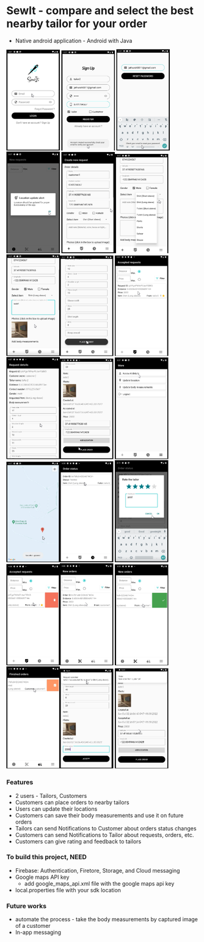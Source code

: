 # SewIt - compare and select the best nearby tailor for your order
* Native android application - Android with Java

<!-- Images -->
<img src="app_ss/Login.png" width="140" > <img src="app_ss/register.png" width="140" > <img src="app_ss/ForgotPass.png" width="140" ><img src="app_ss/LocAlert.png" width="140" >
<img src="app_ss/CustomerCreateReqTop.png" width="140" ><img src="app_ss/CustomerSpinner.png" width="140" ><img src="app_ss/CustomerCreateReqMiddle.png" width="140" ><img src="app_ss/CustomerCreateReqBottom.png" width="140" >
<img src="app_ss/CustomerAcceptedReq.png" width="140" ><img src="app_ss/CustomerAcceptedReqDetTop.png" width="140" ><img src="app_ss/CustomerAcceptedReqDetBottom2.png" width="140" >
<img src="app_ss/CustomerMore.png" width="140" ><img src="app_ss/CustLocUpdate.png" width="140" ><img src="app_ss/CustomerOrderStatusFini.png" width="140" >
<img src="app_ss/CustomerRating.png" width="140" ><img src="app_ss/CustomerswipeDelete.png" width="140" ><img src="app_ss/TailorNewOrder.png" width="140" >
<img src="app_ss/TailorNewOrderSwipe.png" width="140" ><img src="app_ss/TailorFinishedOrdersSwipe.png" width="140" ><img src="app_ss/ReqNotifi.png" width="140" >
<img src="app_ss/OrderNotifi.png" width="140" >

### Features
* 2 users - Tailors, Customers
* Customers can place orders to nearby tailors
* Users can update their locations
* Customers can save their body measurements and use it on future orders
* Tailors can send Notifications to Customer about orders status changes
* Customers can send Notifications to Tailor about requests, orders, etc.
* Customers can give rating and feedback to tailors

### To build this project, NEED
* Firebase: Authentication, Firetore, Storage, and Cloud messaging
* Google maps API key
  * add google_maps_api.xml file with the google maps api key
* local.properties file with your sdk location

### Future works
* automate the process - take the body measurements by captured image of a customer
* In-app messaging